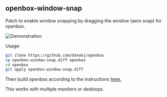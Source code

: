 ## openbox-window-snap

Patch to enable window snapping by dragging the window (aero snap) for openbox.

![Demonstration](https://i.imgur.com/tGs1Y6i.gif)

Usage:

```bash
git clone https://github.com/danakj/openbox
cp openbox-window-snap.diff openbox
cd openbox
git apply openbox-window-snap.diff
```

Then build openbox according to the instructions [here.](http://openbox.org/wiki/Help:Installing)

This works with multiple monitors or desktops.
